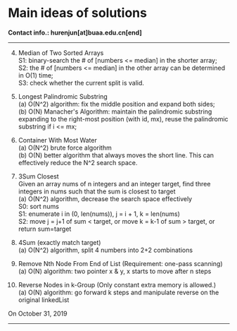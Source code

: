 # Main ideas of solutions

**Contact info.: hurenjun[at]buaa.edu.cn[end]**

---

4. Median of Two Sorted Arrays  
S1: binary-search the # of [numbers <= median] in the shorter array;  
S2: the # of [numbers <= median] in the other array can be determined in O(1) time;  
S3: check whether the current split is valid.  

5. Longest Palindromic Substring  
(a) O(N^2) algorithm: fix the middle position and expand both sides;  
(b) O(N) Manacher's Algorithm: maintain the palindromic substring expanding to the right-most position (with id, mx), reuse the palindromic substring if i <= mx;  

11. Container With Most Water  
(a) O(N^2) brute force algorithm  
(b) O(N) better algorithm that always moves the short line. This can effectively reduce the N^2 search space.  

16. 3Sum Closest  
Given an array nums of n integers and an integer target, find three integers in nums such that the sum is closest to target  
(a) O(N^2) algorithm, decrease the search space effectively  
	S0: sort nums  
	S1: enumerate i in (0, len(nums)), j = i + 1, k = len(nums)  
	S2: move j = j+1 of sum < target, or move k = k-1 of sum > target, or return sum=target  
	
18. 4Sum (exactly match target)  
(a) O(N^2) algorithm, split 4 numbers into 2+2 combinations

19. Remove Nth Node From End of List (Requirement: one-pass scanning)  
(a) O(N) algorithm: two pointer x & y, x starts to move after n steps

25. Reverse Nodes in k-Group (Only constant extra memory is allowed.)  
(a) O(N) algorithm: go forward k steps and manipulate reverse on the original linkedList



On October 31, 2019 

---

